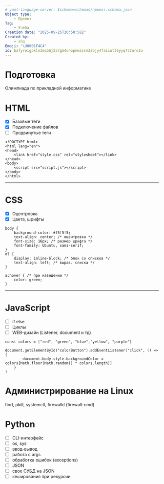 ```yaml
---
# yaml-language-server: $schema=schemas/проект.schema.json
Object type:
    - Проект
Tag:
    - Учеба
Creation date: "2025-09-25T20:58:58Z"
Created by:
    - shq
Emoji: "\U0001F4C4"
id: bafyreigpkln3mqb6j257gm4uhopmmzzsm3zbjy4faiiutl6yyq732nro2u
---
```

# Подготовка   
Олимпиада по прикладной информатике   
# **HTML**
   
- [x] Базовые теги   
- [x] Подключение файлов   
- [ ] Продвинутые теги   
```
<!DOCTYPE html>
<html lang="en">
<head>
    <link href="style.css" rel="stylesheet"></link>
</head>
<body>
    <script src="script.js"></script>
</body>
</html>

```
 --- 
# **CSS**   
- [x] Оцентровка   
- [x] Цвета, шрифты   
```
body {
    background-color: #f5f5f5;
    text-align: center; /* оцентровка */
    font-size: 16px; /* размер шрифта */
    font-family: Ubuntu, sans-serif;
}
ol {
    display: inline-block; /* блок со списков */
    text-align: left; /* вырав. списка */
}

a:hover { /* при наведении */
    color: green; 
}
```
 --- 
# JavaScript   
- [ ] if else   
- [ ] Циклы   
- [ ] WEB-дизайн (Listener, document и тд)   
```
const colors = ["red", "green", "blue","yellow", "purple"]

document.getElementById("colorButton").addEventListener("click", () => {
        document.body.style.backgroundColor = colors[Math.floor(Math.random() * colors.length)]
    }
)
```
# **Администрирование на Linux**
   
find, pkill, systemctl, firewalld (firewall-cmd)   
# **Python**
   
- [ ] CLI-интерфейс   
- [ ] os, sys   
- [ ] ввод-вывод   
- [ ] работа с args   
- [ ] обработка ошибок (exceptions)   
- [ ] JSON   
- [ ] свое СУБД на JSON   
- [ ] кеширования при рекурсии   
